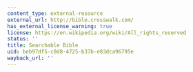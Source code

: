 ```yaml
---
content_type: external-resource
external_url: http://bible.crosswalk.com/
has_external_license_warning: true
license: https://en.wikipedia.org/wiki/All_rights_reserved
status: ''
title: Searchable Bible
uid: beb97df5-c0d8-4725-b37b-e83dca96795e
wayback_url: ''
---
```

